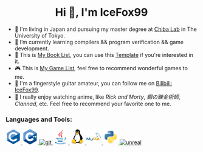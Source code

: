 <h1 align="center">Hi 👋, I'm IceFox99</h1>

- 🏡 I'm living in Japan and pursuing my master degree at [Chiba Lab](https://www.csg.ci.i.u-tokyo.ac.jp/) in The University of Tokyo.
- 🌱 I’m currently learning compilers && program verification && game development.
- 📖 This is [My Book List](https://trello.com/b/F2hTwuCk), you can use this [Template](https://trello.com/b/vO0eergA) if you're interested in it.
- 🎮 This is [My Game List](https://trello.com/b/TFRzLx30), feel free to recommend wonderful games to me.
- 🎸 I'm a fingerstyle guitar amateur, you can follow me on [Bilibili: IceFox99](https://space.bilibili.com/15718497).
- 🤩 I really enjoy watching anime, like *Rick and Morty*, *鋼の錬金術師*, *Clannad*, etc. Feel free to recommend your favorite one to me.

<h3 align="left">Languages and Tools:</h3>
<p align="left"> <a href="https://www.cprogramming.com/" target="_blank" rel="noreferrer"> <img src="https://raw.githubusercontent.com/devicons/devicon/master/icons/c/c-original.svg" alt="c" width="40" height="40"/> </a> <a href="https://www.w3schools.com/cpp/" target="_blank" rel="noreferrer"> <img src="https://raw.githubusercontent.com/devicons/devicon/master/icons/cplusplus/cplusplus-original.svg" alt="cplusplus" width="40" height="40"/> </a> <a href="https://git-scm.com/" target="_blank" rel="noreferrer"> <img src="https://www.vectorlogo.zone/logos/git-scm/git-scm-icon.svg" alt="git" width="40" height="40"/> </a> <a href="https://www.java.com" target="_blank" rel="noreferrer"> <img src="https://raw.githubusercontent.com/devicons/devicon/master/icons/java/java-original.svg" alt="java" width="40" height="40"/> </a> <a href="https://www.linux.org/" target="_blank" rel="noreferrer"> <img src="https://raw.githubusercontent.com/devicons/devicon/master/icons/linux/linux-original.svg" alt="linux" width="40" height="40"/> </a> <a href="https://www.mysql.com/" target="_blank" rel="noreferrer"> <img src="https://raw.githubusercontent.com/devicons/devicon/master/icons/mysql/mysql-original-wordmark.svg" alt="mysql" width="40" height="40"/> </a> <a href="https://www.python.org" target="_blank" rel="noreferrer"> <img src="https://raw.githubusercontent.com/devicons/devicon/master/icons/python/python-original.svg" alt="python" width="40" height="40"/> </a> <a href="https://unrealengine.com/" target="_blank" rel="noreferrer"> <img src="https://raw.githubusercontent.com/kenangundogan/fontisto/036b7eca71aab1bef8e6a0518f7329f13ed62f6b/icons/svg/brand/unreal-engine.svg" alt="unreal" width="40" height="40"/> </a> </p>
